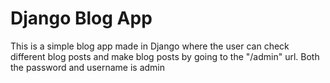 # Django Blog App

This is a simple blog app made in Django where the user can check different blog posts and make blog posts by going to the "/admin" url. Both the password and username is admin
